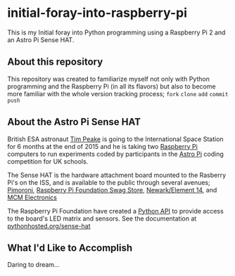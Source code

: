 # initial-foray-into-raspberry-pi

This is my Initial foray into Python programming using a Raspberry Pi 2 and an Astro Pi Sense HAT.

## About this repository

This repository was created to familiarize myself not only with Python programming and the Raspberry Pi (in all its flavors) but also to become more familiar with the whole version tracking process; `fork` `clone` `add` `commit` `push`

## About the Astro Pi Sense HAT

British ESA astronaut [Tim Peake](https://twitter.com/astro_timpeake) is going to the International Space Station for 6 months at the end of 2015 and he is taking two [Raspberry Pi](https://www.raspberrypi.org/) computers to run experiments coded by participants in the [Astro Pi](http://astro-pi.org/) coding competition for UK schools.

The Sense HAT is the hardware attachment board mounted to the Rasberry Pi's on the ISS, and is available to the public through several avenues; [Pimoroni](https://shop.pimoroni.com/products/raspberry-pi-sense-hat), [Raspberry Pi Foundation Swag Store](http://swag.raspberrypi.org/products/raspberry-pi-sense-hat), [Newark/Element 14](http://www.newark.com/raspberry-pi/raspberrypi-sensehat/add-on-board-attiny88-astro-pi/dp/49Y7569), and [MCM Electronics](http://www.mcmelectronics.com/product/RASPBERRY-PI-2483095-/83-16980)

The Raspberry Pi Foundation have created a [Python API](https://pypi.python.org/pypi/sense-hat) to provide access to the board's LED matrix and sensors. See the documentation at [pythonhosted.org/sense-hat](http://pythonhosted.org/sense-hat/)

## What I'd Like to Accomplish

Daring to dream...
